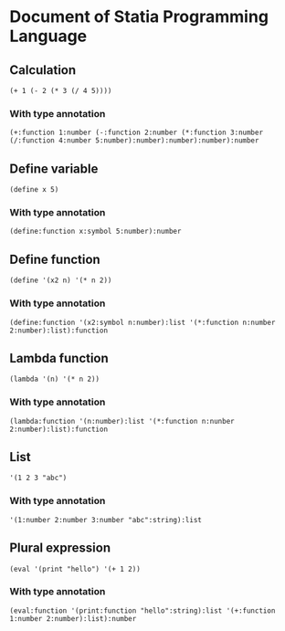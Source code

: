 # Document of Statia Programming Language

## Calculation
```
(+ 1 (- 2 (* 3 (/ 4 5))))
```

### With type annotation
```
(+:function 1:number (-:function 2:number (*:function 3:number (/:function 4:number 5:number):number):number):number):number
```

## Define variable
```
(define x 5)
```

### With type annotation
```
(define:function x:symbol 5:number):number
```

## Define function
```
(define '(x2 n) '(* n 2))
```

### With type annotation
```
(define:function '(x2:symbol n:number):list '(*:function n:number 2:number):list):function
```

## Lambda function
```
(lambda '(n) '(* n 2))
```

### With type annotation
```
(lambda:function '(n:number):list '(*:function n:nunber 2:number):list):function
```

## List
```
'(1 2 3 "abc")
```

### With type annotation
```
'(1:number 2:number 3:number "abc":string):list
```

## Plural expression
```
(eval '(print "hello") '(+ 1 2))
```

### With type annotation
```
(eval:function '(print:function "hello":string):list '(+:function 1:number 2:number):list):number
```
